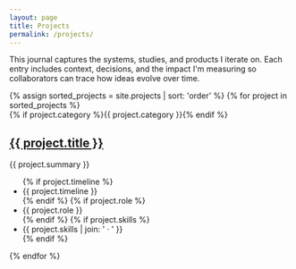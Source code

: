 ```yaml
---
layout: page
title: Projects
permalink: /projects/
---
```


<div class="project-archive-intro">
  <p>
    This journal captures the systems, studies, and products I iterate on. Each entry includes context, decisions, and the impact
    I'm measuring so collaborators can trace how ideas evolve over time.
  </p>
</div>

<div class="project-archive">
  {% assign sorted_projects = site.projects | sort: 'order' %}
  {% for project in sorted_projects %}
  <article class="project-archive__item">
    {% if project.category %}<span class="project-card__label">{{ project.category }}</span>{% endif %}
    <h2 class="project-archive__title"><a href="{{ project.url | relative_url }}">{{ project.title }}</a></h2>
    <p class="project-archive__summary">{{ project.summary }}</p>
    <ul class="project-archive__meta">
      {% if project.timeline %}<li>{{ project.timeline }}</li>{% endif %}
      {% if project.role %}<li>{{ project.role }}</li>{% endif %}
      {% if project.skills %}<li>{{ project.skills | join: ' · ' }}</li>{% endif %}
    </ul>
  </article>
  {% endfor %}
</div>
